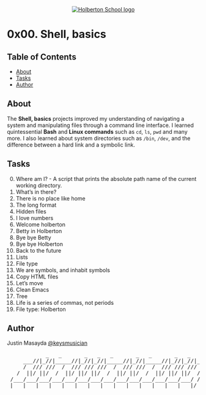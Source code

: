 <p align="center">
  <a href=#>
    <img src="https://intranet.hbtn.io/assets/holberton-logo-full-black-157ccfa3d2134776c1e3f78c0fe682968e8848b64fcacc6187976044f75f35a8.png" alt="Holberton School logo">
  </a>
</p>

# 0x00. Shell, basics

## Table of Contents
* [About](#about)
* [Tasks](#tasks)
* [Author](#author)

## About
The **Shell, basics** projects improved my understanding of navigating a system and manipulating files through a command line interface. I learned quintessential **Bash** and **Linux commands** such as `cd`, `ls`, `pwd` and many more. I also learned about system directories such as `/bin`, `/dev`, and the difference between a hard link and a symbolic link.

## Tasks
0. Where am I? - A script that prints the absolute path name of the current working directory.
1. What’s in there?
2. There is no place like home
3. The long format
4. Hidden files
5. I love numbers
6. Welcome holberton
7. Betty in Holberton
8. Bye bye Betty
9. Bye bye Holberton
10. Back to the future
11. Lists
12. File type
13. We are symbols, and inhabit symbols
14. Copy HTML files
15. Let’s move
16. Clean Emacs
17. Tree
18. Life is a series of commas, not periods
19. File type: Holberton

## Author
Justin Masayda [@keysmusician](https://github.com/keysmusician)
<pre align="center">
            _   _       _   _   _       _   _       _   _   _      
     ___//|_//|_____//|_//|_//|_____//|_//|_____//|_//|_//|___
     /  /// ///  /  /// /// ///  /  /// ///  /  /// /// ///  / |
   /  ||/ ||/  /  ||/ ||/ ||/  /  ||/ ||/  /  ||/ ||/ ||/  / /
 /___/___/___/___/___/___/___/___/___/___/___/___/___/___/ /
|___|___|___|___|___|___|___|___|___|___|___|___|___|___|/
</pre>
<p><span style="font-family: 'Lucida Console'; line-height: 14px; font-size: 14px; display: inline-block;">&nbsp;</span></p>
